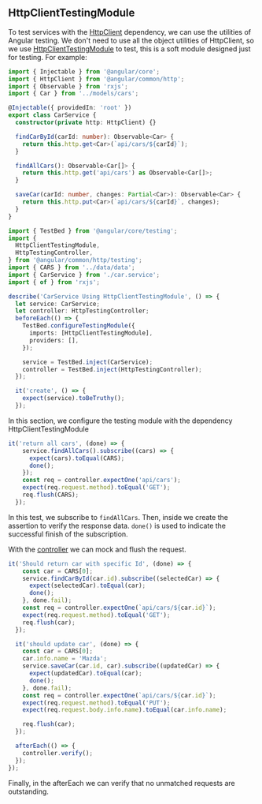 
## HttpClientTestingModule
To test services with the [HttpClient](https://angular.io/api/common/http/HttpClient) dependency, we can use the utilities of Angular testing. We don't need to use all the object utilities of HttpClient, so we use [HttpClientTestingModule](https://angular.io/api/common/http/testing/HttpClientTestingModule#description) to test, this is a soft module designed just for testing. For example:
```ts
import { Injectable } from '@angular/core';
import { HttpClient } from '@angular/common/http';
import { Observable } from 'rxjs';
import { Car } from '../models/cars';

@Injectable({ providedIn: 'root' })
export class CarService {
  constructor(private http: HttpClient) {}

  findCarById(carId: number): Observable<Car> {
    return this.http.get<Car>(`api/cars/${carId}`);
  }

  findAllCars(): Observable<Car[]> {
    return this.http.get('api/cars') as Observable<Car[]>;
  }

  saveCar(carId: number, changes: Partial<Car>): Observable<Car> {
    return this.http.put<Car>(`api/cars/${carId}`, changes);
  }
}
```

```ts
import { TestBed } from '@angular/core/testing';
import {
  HttpClientTestingModule,
  HttpTestingController,
} from '@angular/common/http/testing';
import { CARS } from '../data/data';
import { CarService } from './car.service';
import { of } from 'rxjs';

describe('CarService Using HttpClientTestingModule', () => {
  let service: CarService;
  let controller: HttpTestingController;
  beforeEach(() => {
    TestBed.configureTestingModule({
      imports: [HttpClientTestingModule],
      providers: [],
    });

    service = TestBed.inject(CarService);
    controller = TestBed.inject(HttpTestingController);
  });

  it('create', () => {
    expect(service).toBeTruthy();
  });
```
In this section, we configure the testing module with the dependency HttpClientTestingModule


```ts
it('return all cars', (done) => {
    service.findAllCars().subscribe((cars) => {
      expect(cars).toEqual(CARS);
      done();
    });
    const req = controller.expectOne('api/cars');
    expect(req.request.method).toEqual('GET');
    req.flush(CARS);
  });
```
In this test, we subscribe to ```findAllCars```. Then, inside we create the assertion to verify the response data. ```done()``` is used to indicate the successful finish of the subscription.

With the [controller](https://angular.io/api/common/http/testing/HttpTestingController) we can mock and flush the request.


```ts
it('Should return car with specific Id', (done) => {
    const car = CARS[0];
    service.findCarById(car.id).subscribe((selectedCar) => {
      expect(selectedCar).toEqual(car);
      done();
    }, done.fail);
    const req = controller.expectOne(`api/cars/${car.id}`);
    expect(req.request.method).toEqual('GET');
    req.flush(car);
  });

  it('should update car', (done) => {
    const car = CARS[0];
    car.info.name = 'Mazda';
    service.saveCar(car.id, car).subscribe((updatedCar) => {
      expect(updatedCar).toEqual(car);
      done();
    }, done.fail);
    const req = controller.expectOne(`api/cars/${car.id}`);
    expect(req.request.method).toEqual('PUT');
    expect(req.request.body.info.name).toEqual(car.info.name);

    req.flush(car);
  });

  afterEach(() => {
    controller.verify();
  });
});
```
Finally, in the afterEach we can verify that no unmatched requests are outstanding.

